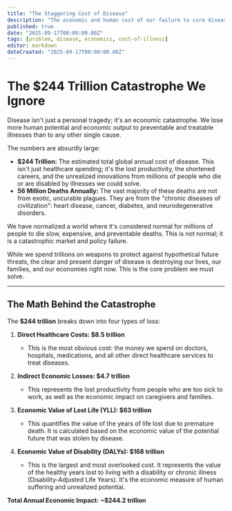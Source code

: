```yaml
---
title: "The Staggering Cost of Disease"
description: "The economic and human cost of our failure to cure disease, quantifying the trillions in lost productivity and millions of lives cut short."
published: true
date: "2025-09-17T00:00:00.00Z"
tags: [problem, disease, economics, cost-of-illness]
editor: markdown
dateCreated: "2025-09-17T00:00:00.00Z"
---
```


# The $244 Trillion Catastrophe We Ignore

Disease isn't just a personal tragedy; it's an economic catastrophe. We lose more human potential and economic output to preventable and treatable illnesses than to any other single cause.

The numbers are absurdly large:

- **$244 Trillion:** The estimated total global annual cost of disease. This isn't just healthcare spending; it's the lost productivity, the shortened careers, and the unrealized innovations from millions of people who die or are disabled by illnesses we could solve.
- **56 Million Deaths Annually:** The vast majority of these deaths are not from exotic, uncurable plagues. They are from the "chronic diseases of civilization": heart disease, cancer, diabetes, and neurodegenerative disorders.

We have normalized a world where it's considered normal for millions of people to die slow, expensive, and preventable deaths. This is not normal; it is a catastrophic market and policy failure.

While we spend trillions on weapons to protect against hypothetical future threats, the clear and present danger of disease is destroying our lives, our families, and our economies right now. This is the core problem we must solve.

---

## The Math Behind the Catastrophe

The **$244 trillion** breaks down into four types of loss:

1.  **Direct Healthcare Costs: $8.5 trillion**
    -   This is the most obvious cost: the money we spend on doctors, hospitals, medications, and all other direct healthcare services to treat diseases.

2.  **Indirect Economic Losses: $4.7 trillion**
    -   This represents the lost productivity from people who are too sick to work, as well as the economic impact on caregivers and families.

3.  **Economic Value of Lost Life (YLL): $63 trillion**
    -   This quantifies the value of the years of life lost due to premature death. It is calculated based on the economic value of the potential future that was stolen by disease.

4.  **Economic Value of Disability (DALYs): $168 trillion**
    -   This is the largest and most overlooked cost. It represents the value of the healthy years lost to living with a disability or chronic illness (Disability-Adjusted Life Years). It's the economic measure of human suffering and unrealized potential.

**Total Annual Economic Impact:** **~$244.2 trillion**
